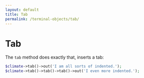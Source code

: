 ```yaml
---
layout: default
title: Tab
permalink: /terminal-objects/tab/
---
```


Tab
==============

The `tab` method does exactly that, inserts a tab:

~~~php
$climate->tab()->out('I am all sorts of indented.');
$climate->tab()->tab()->tab()->out('I even more indented.');
~~~

